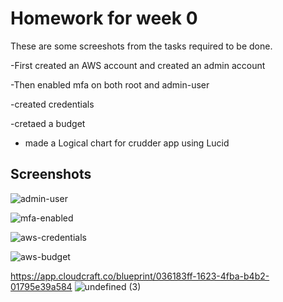 # Homework for week 0 

These are some screeshots from the tasks required to be done.

-First created an AWS account and created an admin account 

-Then enabled mfa on both root and admin-user

-created credentials

-cretaed a budget 

- made a Logical chart for crudder app using Lucid 

## Screenshots

![admin-user](https://user-images.githubusercontent.com/114304965/218832216-593d95ba-ee99-4f5b-8fdd-e249acad622a.PNG)


![mfa-enabled](https://user-images.githubusercontent.com/114304965/218833087-c4512896-9dd9-4ef5-ac7e-1032d727e22c.PNG)


![aws-credentials](https://user-images.githubusercontent.com/114304965/218833332-3a100b6e-3301-482a-b303-fef69690fc85.PNG)


![aws-budget](https://user-images.githubusercontent.com/114304965/218833458-a48b5984-cdab-449f-97d4-632395e46c7c.PNG)


https://app.cloudcraft.co/blueprint/036183ff-1623-4fba-b4b2-01795e39a584
![undefined (3)](https://user-images.githubusercontent.com/114304965/233979737-4310a8ba-4f64-4fe9-b470-ac75f61cce4a.png)
